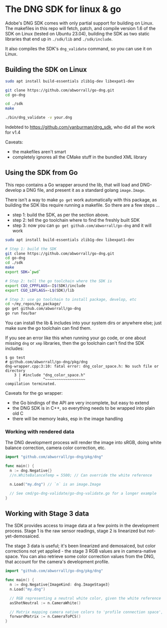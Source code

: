 # The DNG SDK for linux & go

Adobe's DNG SDK comes with only partial support for building on Linux.
The makefiles in this repo will fetch, patch, and compile version 1.6 of the
SDK on Linux (tested on Ubuntu 23.04), building the SDK as two static
libraries that end up in `./sdk/lib` and `./sdk/include`.

It also compiles the SDK's `dng_validate` command, so you can use it
on Linux.

## Building the SDK on Linux

```sh
sudo apt install build-essentials zlib1g-dev libexpat1-dev

git clone https://github.com/abworrall/go-dng.git
cd go-dng

cd ./sdk
make

./bin/dng_validate -v your.dng
```

Indebted to https://github.com/yanburman/dng_sdk, who did all the work
for v1.4

Caveats:
- the makefiles aren't smart
- completely ignores all the CMake stuff in the bundled XML library

## Using the SDK from Go

This repo contains a Go wrapper around the lib, that will load and
DNG-develop a DNG file, and present it as a standard golang
`image.Image`.

There isn't a way to make `go get` work automatically with this
package, as building the SDK libs require running a makefile. So there
are a few steps ...

- step 1: build the SDK, as per the section above.
- step 2: tell the go toolchain where to find the freshly built SDK
- step 3: now you can `go get github.com/abworrall/go-dng` and it will work

```sh
sudo apt install build-essentials zlib1g-dev libexpat1-dev

# Step 1: build the SDK
git clone https://github.com/abworrall/go-dng.git
cd go-dng
cd ./sdk
make
export SDK=`pwd`

# Step 2: tell the go toolchain where the SDK is
export CGO_CPPFLAGS=-I$(SDK)/include
export CGO_LDFLAGS=-L$(SDK)/lib

# Step 3: use go toolchain to install package, develop, etc
cd ~/my_repos/my_package/
go get github.com/abworrall/go-dng
go run foo/bar
```

You can install the lib & includes into your system dirs or anywhere
else; just make sure the go toolchain can find them.

If you see an error like this when running your go code, or one about
missing `dng` or `xmp` libraries, then the go toolchain can't find the
SDK includes:

```
$ go test
# github.com/abworrall/go-dng/pkg/dng
dng-wrapper.cpp:3:10: fatal error: dng_color_space.h: No such file or directory
    3 | #include "dng_color_space.h"
      |          ^~~~~~~~~~~~~~~~~~~
compilation terminated.
```

Caveats for the go wrapper:
- the Go bindings of the API are very incomplete, but easy to extend
- the DNG SDK is in C++, so everything needs to be wrapped into plain old C
- there will be memory leaks, esp in the image handling

### Working with rendered data

The DNG development process will render the image into sRGB, doing
white balance correction, camera color correction, etc.

```go
import "github.com/abworrall/go-dng/pkg/dng"

func main() {
  n := dng.Negative{}
  //n.WhiteBalanceTemp = 5500; // Can override the white reference

  n.Load("my.dng") // `n` is an image.Image

  // See cmd/go-dng-validate/go-dng-validate.go for a longer example
}
```

## Working with Stage 3 data

The SDK provides access to image data at a few points in the
development process. Stage 1 is the raw sensor readings, stage 2 is
linearized but not-yet-demosaiced.

The stage 3 data is useful; it's been linearized and demosaiced, but
color corrections not yet applied - the stage 3 RGB values are in camera-native
space. You can also retrieve some color correction values from the
DNG, that account for the camera's development profile.

```go
import "github.com/abworrall/go-dng/pkg/dng"

func main() {
  n := dng.Negative{ImageKind: dng.ImageStage3}
  n.Load("my.dng")

  // RGB representing a neutral white color, given the white reference point
  asShotNeutral := n.CameraWhite()

  // Matrix mapping camera native colors to 'profile connection space', CIEXYZ
  forwardMatrix := n.CameraToPCS()
}
```
